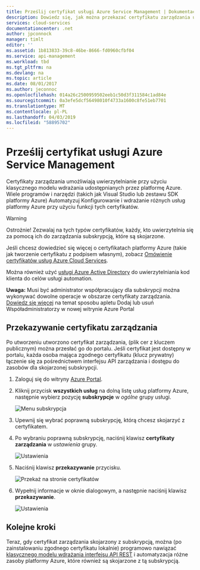 ```yaml
---
title: Prześlij certyfikat usługi Azure Service Management | Dokumentacja firmy Microsoft
description: Dowiedz się, jak można przekazać certyfikatu zarządzania usługami dla witryny Azure portal.
services: cloud-services
documentationcenter: .net
author: jpconnock
manager: timlt
editor: ''
ms.assetid: 1b813833-39c8-46be-8666-fd0960cfbf04
ms.service: api-management
ms.workload: tbd
ms.tgt_pltfrm: na
ms.devlang: na
ms.topic: article
ms.date: 08/01/2017
ms.author: jeconnoc
ms.openlocfilehash: 014a26c2500959502eeb1c50d3f311584c1ad84e
ms.sourcegitcommit: 0a3efe5dcf56498010f4733a1600c8fe51eb7701
ms.translationtype: MT
ms.contentlocale: pl-PL
ms.lasthandoff: 04/03/2019
ms.locfileid: "58895702"
---
```

# <a name="upload-an-azure-service-management-certificate"></a>Prześlij certyfikat usługi Azure Service Management
Certyfikaty zarządzania umożliwiają uwierzytelnianie przy użyciu klasycznego modelu wdrażania udostępnianych przez platformę Azure. Wiele programów i narzędzi (takich jak Visual Studio lub zestawu SDK platformy Azure) Automatyzuj Konfigurowanie i wdrażanie różnych usług platformy Azure przy użyciu funkcji tych certyfikatów. 

> [!WARNING]
> Ostrożnie! Zezwalaj na tych typów certyfikatów, każdy, kto uwierzytelnia się za pomocą ich do zarządzania subskrypcją, które są skojarzone.
>
>

Jeśli chcesz dowiedzieć się więcej o certyfikatach platformy Azure (takie jak tworzenie certyfikatu z podpisem własnym), zobacz [Omówienie certyfikatów usług Azure Cloud Services](cloud-services/cloud-services-certs-create.md#what-are-management-certificates).

Można również użyć [usługi Azure Active Directory](https://azure.microsoft.com/services/active-directory/) do uwierzytelniania kod klienta do celów usługi automation.

**Uwaga:** Musi być administrator współpracujący dla subskrypcji można wykonywać dowolne operacje w obszarze certyfikaty zarządzania. [Dowiedz się więcej](https://go.microsoft.com/fwlink/?linkid=849300) na temat sposobu apletu Dodaj lub usuń Współadministratorzy w nowej witrynie Azure Portal 

## <a name="upload-a-management-certificate"></a>Przekazywanie certyfikatu zarządzania
Po utworzeniu utworzono certyfikat zarządzania, (plik cer z kluczem publicznym) można przesłać go do portalu. Jeśli certyfikat jest dostępny w portalu, każda osoba mająca zgodnego certyfikatu (klucz prywatny) łączenie się za pośrednictwem interfejsu API zarządzania i dostępu do zasobów dla skojarzonej subskrypcji.

1. Zaloguj się do witryny [Azure Portal](https://portal.azure.com).
2. Kliknij przycisk **wszystkich usług** na dolną listę usług platformy Azure, następnie wybierz pozycję **subskrypcje** w _ogólne_ grupy usługi.

    ![Menu subskrypcja](./media/azure-api-management-certs/subscriptions_menu.png)

3. Upewnij się wybrać poprawną subskrypcję, którą chcesz skojarzyć z certyfikatem.     
4. Po wybraniu poprawną subskrypcję, naciśnij klawisz **certyfikaty zarządzania** w _ustawienia_ grupy.

    ![Ustawienia](./media/azure-api-management-certs/mgmtcerts_menu.png)

5. Naciśnij klawisz **przekazywanie** przycisku.

    ![Przekaż na stronie certyfikatów](./media/azure-api-management-certs/certificates_page.png)
6. Wypełnij informacje w oknie dialogowym, a następnie naciśnij klawisz **przekazywanie**.

    ![Ustawienia](./media/azure-api-management-certs/certificate_details.png)

## <a name="next-steps"></a>Kolejne kroki
Teraz, gdy certyfikat zarządzania skojarzony z subskrypcją, można (po zainstalowaniu zgodnego certyfikatu lokalnie) programowo nawiązać [klasycznego modelu wdrażania interfejsu API REST](/azure/#pivot=sdkstools) i automatyzacja różne zasoby platformy Azure, które również są skojarzone z tą subskrypcją.
